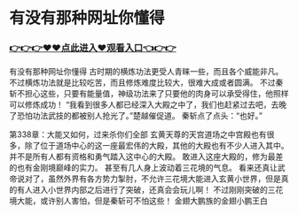 # 有没有那种网址你懂得

### <a href="https://github.com/xinfue/dunp/issues/2">👉👉👉♥♥点此进入♥观看入口👈👉👉</a>

有没有那种网址你懂得
古时期的横炼功法更受人青睐一些，而且各个威能非凡。
    不过横炼功法就是比较吃苦，而且修炼难度比较大，很难大成或者圆满。
    不过秦斩不担心这些，只要有能量值，神级功法来了只要他的肉身可以承受得住，他照样可以修炼成功！
    “我看到很多人都已经深入大殿之中了，我们也赶紧过去吧，去晚了恐怕功法武技的都被别人抢光了。”楚越催促道。
    秦斩点了点头：“也好。”

第338章：大能又如何，过来杀你们全部
    玄黄天尊的天宫道场之中宫殿也有很多，除了位于道场中心的这一座最宏伟的大殿，其他的大殿也有不少人进入其中。
    并不是所有人都有资格和勇气踏入这中心的大殿。
    敢进入这座大殿的，修为最差的也有金刚境巅峰的实力。
    甚至有几人身上波动着三花境的气息。
    看来还真让武帝说对了，虽然外界有各方势力掣肘，不允许三花境大能进入玄黄小世界，但是真的有人进入小世界内部之后进行了突破，还真会会玩儿啊！
    不过刚刚突破的三花境大能，或许别人害怕，但是秦斩可不怕这些！
    金翅大鹏族的金翅小鹏王白
